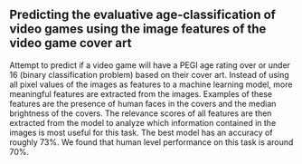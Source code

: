 ## Predicting the evaluative age-classification of video games using the image features of the video game cover art

Attempt to predict if a video game will have a PEGI age rating over or under 16 (binary classification problem) based on their cover art. Instead of using all pixel values of the images as features to a machine learning model, more meaningful features are extracted from the images. Examples of these features are the presence of human faces in the covers and the median brightness of the covers. The relevance scores of all features are then extracted from the model to analyze which information contained in the images is most useful for this task. The best model has an accuracy of roughly 73%. We found that human level performance on this task is around 70%.
